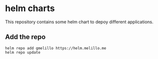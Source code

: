 # helm charts

This repository contains some helm chart to depoy different applications.

## Add the repo

```shell
helm repo add gmelillo https://helm.melillo.me
helm repo update
```
